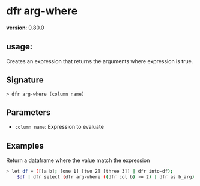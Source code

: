 # dfr arg-where

**version**: 0.80.0

## **usage**:

Creates an expression that returns the arguments where expression is true.

## Signature

`> dfr arg-where (column name)`

## Parameters

- `column name`: Expression to evaluate

## Examples

Return a dataframe where the value match the expression

```bash
> let df = ([[a b]; [one 1] [two 2] [three 3]] | dfr into-df);
    $df | dfr select (dfr arg-where ((dfr col b) >= 2) | dfr as b_arg)
```
